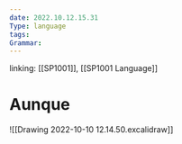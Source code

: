 ```yaml
---
date: 2022.10.12.15.31
Type: language
tags: 
Grammar:
---
```

linking: [[SP1001]], [[SP1001 Language]]

# Aunque


![[Drawing 2022-10-10 12.14.50.excalidraw]]
